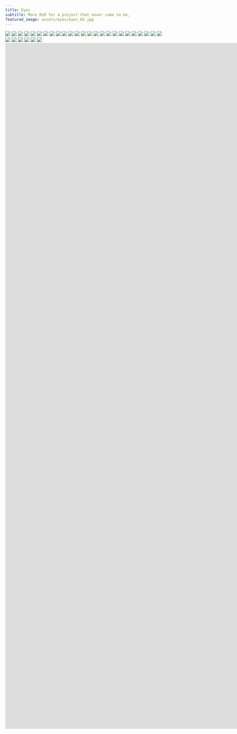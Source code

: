 ```yaml
---
title: Eyes
subtitle: More RnD for a project that never came to be,
featured_image: assets/eyes/eyes_02.jpg
---
```


<div class="gallery" data-columns="2">
	<img src="/assets/eyes/eyes_02.jpg">	
	<img src="/assets/eyes/eyes_03.jpg">
	<img src="/assets/eyes/eyes_04.jpg">	
	<img src="/assets/eyes/eyes_05.jpg">	
	<img src="/assets/eyes/eyes_06.jpg">
	<img src="/assets/eyes/eyes_07.jpg">	
	<img src="/assets/eyes/eyes_08.jpg">	
	<img src="/assets/eyes/eyes_09.jpg">
	<img src="/assets/eyes/eyes_10.jpg">	
	<img src="/assets/eyes/eyes_11.jpg">	
	<img src="/assets/eyes/eyes_12.jpg">
	<img src="/assets/eyes/eyes_13.jpg">	
	<img src="/assets/eyes/eyes_14.jpg">	
	<img src="/assets/eyes/eyes_15.jpg">
	<img src="/assets/eyes/eyes_16.jpg">	
	<img src="/assets/eyes/eyes_17.jpg">	
	<img src="/assets/eyes/eyes_18.jpg">	
	<img src="/assets/eyes/eyes_19.jpg">
	<img src="/assets/eyes/eyes_20.jpg">	
	<img src="/assets/eyes/eyes_21.jpg">	
	<img src="/assets/eyes/eyes_22.jpg">
	<img src="/assets/eyes/eyes_23.jpg">	
	<img src="/assets/eyes/eyes_24.jpg">	
	<img src="/assets/eyes/eyes_25.jpg">
	<img src="/assets/eyes/eyes_26.jpg">	
	<img src="/assets/eyes/eyes_27.jpg">	
	<img src="/assets/eyes/eyes_28.jpg">
	<img src="/assets/eyes/eyes_29.jpg">	
	<img src="/assets/eyes/eyes_30.jpg">	
	<img src="/assets/eyes/eyes_31.jpg">
	<img src="/assets/eyes/eyes_32.jpg">	
</div>

<iframe src="https://player.vimeo.com/video/1054453864?title=0&amp;byline=0&amp;portrait=0&amp;badge=0&amp;autopause=0&amp;player_id=0&amp;app_id=58479" width="1920" height="1080" frameborder="0" allow="autoplay; fullscreen; picture-in-picture; clipboard-write" title="capsaicin_smoke-02"></iframe>

<iframe src="https://player.vimeo.com/video/1054456679?title=0&amp;byline=0&amp;portrait=0&amp;badge=0&amp;autopause=0&amp;player_id=0&amp;app_id=58479" width="1920" height="1080" frameborder="0" allow="autoplay; fullscreen; picture-in-picture; clipboard-write" title="capsaicin_zoomout_23022015"></iframe>